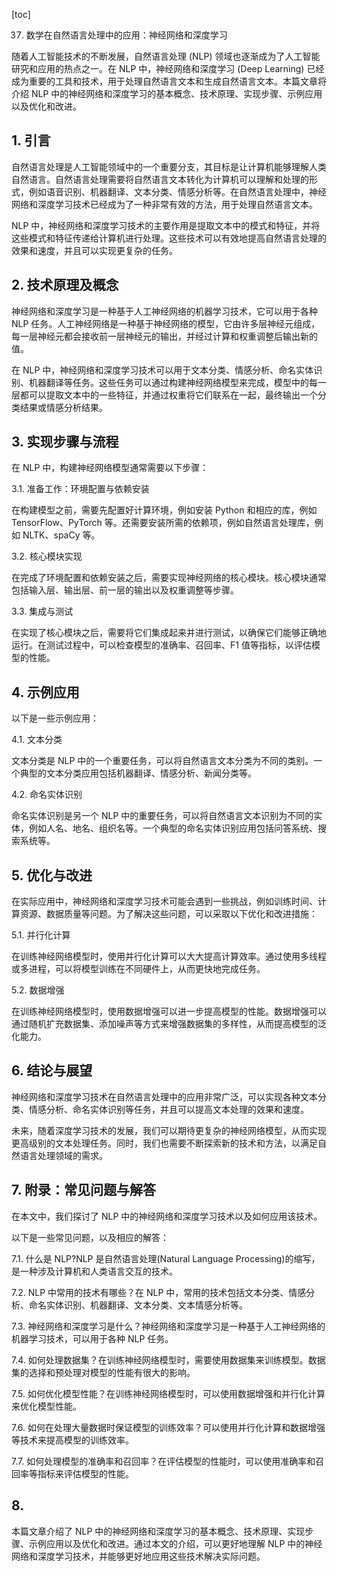 
[toc]                    
                
                
37. 数学在自然语言处理中的应用：神经网络和深度学习

随着人工智能技术的不断发展，自然语言处理 (NLP) 领域也逐渐成为了人工智能研究和应用的热点之一。在 NLP 中，神经网络和深度学习 (Deep Learning) 已经成为重要的工具和技术，用于处理自然语言文本和生成自然语言文本。本篇文章将介绍 NLP 中的神经网络和深度学习的基本概念、技术原理、实现步骤、示例应用以及优化和改进。

## 1. 引言

自然语言处理是人工智能领域中的一个重要分支，其目标是让计算机能够理解人类自然语言。自然语言处理需要将自然语言文本转化为计算机可以理解和处理的形式，例如语音识别、机器翻译、文本分类、情感分析等。在自然语言处理中，神经网络和深度学习技术已经成为了一种非常有效的方法，用于处理自然语言文本。

NLP 中，神经网络和深度学习技术的主要作用是提取文本中的模式和特征，并将这些模式和特征传递给计算机进行处理。这些技术可以有效地提高自然语言处理的效果和速度，并且可以实现更复杂的任务。

## 2. 技术原理及概念

神经网络和深度学习是一种基于人工神经网络的机器学习技术，它可以用于各种 NLP 任务。人工神经网络是一种基于神经网络的模型，它由许多层神经元组成，每一层神经元都会接收前一层神经元的输出，并经过计算和权重调整后输出新的值。

在 NLP 中，神经网络和深度学习技术可以用于文本分类、情感分析、命名实体识别、机器翻译等任务。这些任务可以通过构建神经网络模型来完成，模型中的每一层都可以提取文本中的一些特征，并通过权重将它们联系在一起，最终输出一个分类结果或情感分析结果。

## 3. 实现步骤与流程

在 NLP 中，构建神经网络模型通常需要以下步骤：

3.1. 准备工作：环境配置与依赖安装

在构建模型之前，需要先配置好计算环境，例如安装 Python 和相应的库，例如 TensorFlow、PyTorch 等。还需要安装所需的依赖项，例如自然语言处理库，例如 NLTK、spaCy 等。

3.2. 核心模块实现

在完成了环境配置和依赖安装之后，需要实现神经网络的核心模块。核心模块通常包括输入层、输出层、前一层的输出以及权重调整等步骤。

3.3. 集成与测试

在实现了核心模块之后，需要将它们集成起来并进行测试，以确保它们能够正确地运行。在测试过程中，可以检查模型的准确率、召回率、F1 值等指标，以评估模型的性能。

## 4. 示例应用

以下是一些示例应用：

4.1. 文本分类

文本分类是 NLP 中的一个重要任务，可以将自然语言文本分类为不同的类别。一个典型的文本分类应用包括机器翻译、情感分析、新闻分类等。

4.2. 命名实体识别

命名实体识别是另一个 NLP 中的重要任务，可以将自然语言文本识别为不同的实体，例如人名、地名、组织名等。一个典型的命名实体识别应用包括问答系统、搜索系统等。

## 5. 优化与改进

在实际应用中，神经网络和深度学习技术可能会遇到一些挑战，例如训练时间、计算资源、数据质量等问题。为了解决这些问题，可以采取以下优化和改进措施：

5.1. 并行化计算

在训练神经网络模型时，使用并行化计算可以大大提高计算效率。通过使用多线程或多进程，可以将模型训练在不同硬件上，从而更快地完成任务。

5.2. 数据增强

在训练神经网络模型时，使用数据增强可以进一步提高模型的性能。数据增强可以通过随机扩充数据集、添加噪声等方式来增强数据集的多样性，从而提高模型的泛化能力。

## 6. 结论与展望

神经网络和深度学习技术在自然语言处理中的应用非常广泛，可以实现各种文本分类、情感分析、命名实体识别等任务，并且可以提高文本处理的效果和速度。

未来，随着深度学习技术的发展，我们可以期待更复杂的神经网络模型，从而实现更高级别的文本处理任务。同时，我们也需要不断探索新的技术和方法，以满足自然语言处理领域的需求。

## 7. 附录：常见问题与解答

在本文中，我们探讨了 NLP 中的神经网络和深度学习技术以及如何应用该技术。

以下是一些常见问题，以及相应的解答：

7.1. 什么是 NLP?NLP 是自然语言处理(Natural Language Processing)的缩写，是一种涉及计算机和人类语言交互的技术。

7.2. NLP 中常用的技术有哪些？在 NLP 中，常用的技术包括文本分类、情感分析、命名实体识别、机器翻译、文本分类、文本情感分析等。

7.3. 神经网络和深度学习是什么？神经网络和深度学习是一种基于人工神经网络的机器学习技术，可以用于各种 NLP 任务。

7.4. 如何处理数据集？在训练神经网络模型时，需要使用数据集来训练模型。数据集的选择和预处理对模型的性能有很大的影响。

7.5. 如何优化模型性能？在训练神经网络模型时，可以使用数据增强和并行化计算来优化模型性能。

7.6. 如何在处理大量数据时保证模型的训练效率？可以使用并行化计算和数据增强等技术来提高模型的训练效率。

7.7. 如何处理模型的准确率和召回率？在评估模型的性能时，可以使用准确率和召回率等指标来评估模型的性能。

## 8. 

本篇文章介绍了 NLP 中的神经网络和深度学习的基本概念、技术原理、实现步骤、示例应用以及优化和改进。通过本文的介绍，可以更好地理解 NLP 中的神经网络和深度学习技术，并能够更好地应用这些技术解决实际问题。


